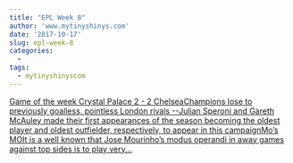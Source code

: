 ```yaml
---
title: "EPL Week 8"
author: 'www.mytinyshinys.com'
date: '2017-10-17'
slug: epl-week-8
categories:
  - 
tags:
  - mytinyshinyscom
---
```


[Game of the week Crystal Palace 2 - 2 ChelseaChampions lose to previously goalless, pointless London rivals --Julian Speroni and Gareth McAuley made their first appearances of the season becoming the oldest player and oldest outfielder, respectively, to appear in this campaignMo’s MOIt is a well known that Jose Mourinho’s modus operandi in away games against top sides is to play very...<click to read more>](https://www.mytinyshinys.com/2017/10/17/epl2018-wk8/)

